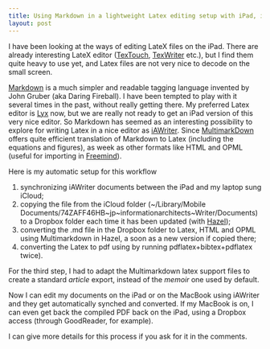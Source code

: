 ```yaml
---
title: Using Markdown in a lightweight Latex editing setup with iPad, iCloud and OSX
layout: post
---
```

I have been looking at the ways of editing LateX files on the iPad. There are already interesting LateX editor ([TexTouch], [TexWriter]  etc.), but I find them quite heavy to use yet, and Latex files are not very nice to decode on the small screen. 

[TexTouch]: http://www.vancapy.com/textouch/ "TexTouch - vancapy"
[TexWriter]: https://itunes.apple.com/us/app/tex-writer-latex-editor-compiler/id552717222?mt=8 "TeX Writer - LaTeX Editor and Compiler for iPhone 3GS, iPhone 4 …"


[Markdown] is a much simpler and readable tagging language invented by John Gruber (aka Daring Fireball). I have been tempted to play with it several times in the past, without really getting there. My preferred Latex editor is [Lyx] now, but we are really not ready to get an iPad version of this very nice editor. So Markdown has seemed as an interesting possibility to explore for writing Latex in a nice editor as [iAWriter]. Since  [MultimarkDown] offers quite efficient translation of Markdown to Latex (including the equations and figures), as week as other formats like HTML and OPML (useful for importing in [Freemind]).


[Markdown]: http://daringfireball.net/projects/markdown/
[Lyx]: http://www.lyx.org
[iAWriter]: http://www.iawriter.com/ "iA Writer"
[Freemind]: http://freemind.sourceforge.net/ "Main Page -   FreeMind"
[MultimarkDown]: http://fletcherpenney.net/multimarkdown/ "MultiMarkdown"

Here is my automatic setup for this workflow

1.  synchronizing iAWriter documents between the iPad and my laptop sung iCloud;
2.  copying the file from the iCloud folder (~/Library/Mobile Documents/74ZAFF46HB~jp~informationarchitects~Writer/Documents) to a Dropbox folder each time it has been updated (with [Hazel]);
3.  converting the .md file in the Dropbox folder to Latex, HTML and OPML using Multimarkdown in Hazel, a soon as a new version if copied there;
4. converting the Latex to pdf using by running pdflatex+bibtex+pdflatex twice).

For the third step, I had to adapt the Multimarkdown latex support files to create a standard *article* export, instead of the *memoir* one used by default.

Now I can edit my documents on the iPad or on the MacBook using iAWriter and they get automatically synched and converted. If my MacBook is on, I can even get back the compiled PDF back on the iPad, using a Dropbox access (through GoodReader, for example).

I can give more details for this process if you ask for it in the comments.


[Hazel]: http://www.noodlesoft.com/hazel.php "Noodlesoft | Hazel"